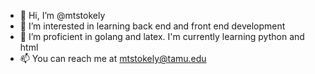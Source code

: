 - 👋 Hi, I’m @mtstokely
- 👀 I’m interested in learning back end and front end development 
- 🌱 I’m proficient in golang and latex. I'm currently learning python and html
- 📫 You can reach me at mtstokely@tamu.edu


